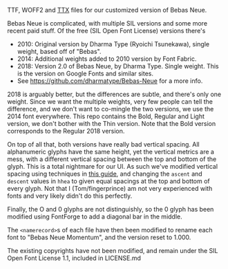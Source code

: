 TTF, WOFF2 and [TTX](https://github.com/fonttools/fonttools) files for our
customized version of Bebas Neue.

Bebas Neue is complicated, with multiple SIL versions and some more recent paid
stuff. Of the free (SIL Open Font License) versions there's

- 2010: Original version by Dharma Type (Ryoichi Tsunekawa), single weight,
  based off of "Bebas".
- 2014: Additional weights added to 2010 version by Font Fabric.
- 2018: Version 2.0 of Bebas Neue, by Dharma Type. Single weight. This is the
  version on Google Fonts and similar sites.
- See https://github.com/dharmatype/Bebas-Neue for a more info.

2018 is arguably better, but the differences are subtle, and there's only one
weight. Since we want the multiple weights, very few people can tell the
difference, and we don't want to co-mingle the two versions, we use the 2014
font everywhere. This repo contains the Bold, Regular and Light version, we
don't bother with the Thin version. Note that the Bold version corresponds to
the Regular 2018 version.

On top of all that, both versions have really bad vertical spacing. All
alphanumeric glyphs have the same height, yet the vertical metrics are a mess,
with a different vertical spacing between the top and bottom of the glyph. This
is a total nightmare for our UI. As such we've modified vertical spacing using
techniques in
[this guide](https://www.maxkohler.com/posts/2022-02-19-fixing-vertical-metrics/),
and changing the `ascent` and `descent` values in `hhea` to given equal spacings
at the top and bottom of every glyph. Not that I (Tom/fingerprince) am not very
experienced with fonts and very likely didn't do this perfectly.

Finally, the O and 0 glyphs are not distinguishly, so the 0 glyph has been
modified using FontForge to add a diagonal bar in the middle.

The `<namerecord>`s of each file have then been modified to rename each font to
"Bebas Neue Momentum", and the version reset to 1.000.

The existing copyrights have not been modified, and remain under the SIL Open
Font License 1.1, included in LICENSE.md
